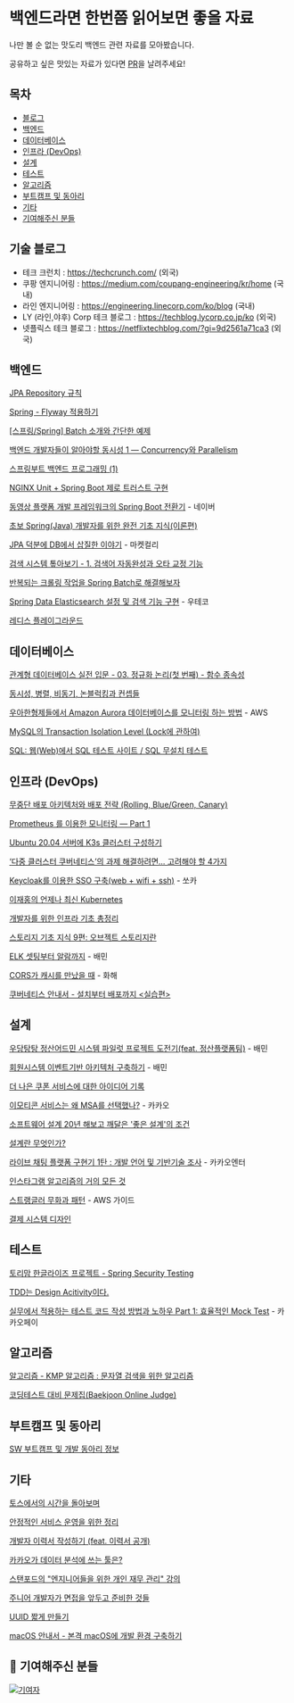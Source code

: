 # 백엔드라면 한번쯤 읽어보면 좋을 자료

나만 볼 순 없는 맛도리 백엔드 관련 자료를 모아봤습니다.

공유하고 싶은 맛있는 자료가 있다면 [PR](https://github.com/Hoon9901/backend-docs/pulls)을 날려주세요!

## 목차
- [블로그](#블로그)
- [백엔드](#백엔드)
- [데이터베이스](#데이터베이스)
- [인프라 (DevOps)](#인프라-devops)
- [설계](#설계)
- [테스트](#테스트)
- [알고리즘](#알고리즘)
- [부트캠프 및 동아리](#부트캠프-및-동아리)
- [기타](#기타)
- [기여해주신 분들](#-기여해주신-분들)

## 기술 블로그
- 테크 크런치 : https://techcrunch.com/ (외국)
- 쿠팡 엔지니어링 : https://medium.com/coupang-engineering/kr/home (국내)
- 라인 엔지니어링 : https://engineering.linecorp.com/ko/blog (국내)
- LY (라인,야후) Corp 테크 블로그 : https://techblog.lycorp.co.jp/ko (외국)
- 넷플릭스 테크 블로그 : https://netflixtechblog.com/?gi=9d2561a71ca3 (외국)

## 백엔드
[JPA Repository 규칙](https://incheol-jung.gitbook.io/docs/q-and-a/spring/jpa-repository)

[Spring - Flyway 적용하기](https://backtony.github.io/spring/2021-10-22-spring-db-1/)

[\[스프링/Spring\] Batch 소개와 간단한 예제](https://deeplify.dev/back-end/spring/batch-tutorial)

[백엔드 개발자들이 알아야할 동시성 1 — Concurrency와 Parallelism](https://choi-geonu.medium.com/%EB%B0%B1%EC%97%94%EB%93%9C-%EA%B0%9C%EB%B0%9C%EC%9E%90%EB%93%A4%EC%9D%B4-%EC%95%8C%EC%95%84%EC%95%BC%ED%95%A0-%EB%8F%99%EC%8B%9C%EC%84%B1-1-concurrency%EC%99%80-parallelism-88c51aa2cdc5)

[스프링부트 백엔드 프로그래밍 (1)](https://brunch.co.kr/@springboot/530)

[NGINX Unit + Spring Boot 제로 트러스트 구현](https://nginxstore.com/blog/nginx-unit/nginx-unit-spring-boot-%EC%A0%9C%EB%A1%9C-%ED%8A%B8%EB%9F%AC%EC%8A%A4%ED%8A%B8-%EA%B5%AC%ED%98%84/)

[동영상 플랫폼 개발 프레임워크의 Spring Boot 전환기](https://d2.naver.com/helloworld/5626759) - 네이버

[초보 Spring(Java) 개발자를 위한 완전 기초 지식(이론편)](https://yozm.wishket.com/magazine/detail/1979/)

[JPA 덕분에 DB에서 삽질한 이야기](http://thefarmersfront.github.io/blog/jpa-uuid-sapjil/) - 마켓컬리

[검색 시스템 톺아보기 - 1. 검색어 자동완성과 오타 교정 기능](https://blog.lbox.kr/search-engine-1)

[반복되는 크롤링 작업을 Spring Batch로 해결해보자](https://disquiet.io/@misisjm/makerlog/%EB%B0%98%EB%B3%B5%EB%90%98%EB%8A%94-%ED%81%AC%EB%A1%A4%EB%A7%81-%EC%9E%91%EC%97%85%EC%9D%84-spring-batch%EB%A1%9C-%ED%95%B4%EA%B2%B0%ED%95%B4%EB%B3%B4%EC%9E%90)

[Spring Data Elasticsearch 설정 및 검색 기능 구현](https://tecoble.techcourse.co.kr/post/2021-10-19-elasticsearch/) - 우테코

[레디스 플레이그라운드](https://github.com/RedisPlayGround)

## 데이터베이스
[관계형 데이터베이스 실전 입문 - 03. 정규화 논리(첫 번째) - 함수 종속성](https://www.sunny-son.space/MySQL/RDBMstart03/)

[동시성, 병렬, 비동기, 논블럭킹과 컨셉들](https://black7375.tistory.com/90)

[우아한형제들에서 Amazon Aurora 데이터베이스를 모니터링 하는 방법](https://aws.amazon.com/ko/blogs/tech/how-to-monitor-rds-in-woowabrothers/) - AWS

[MySQL의 Transaction Isolation Level (Lock에 관하여)](http://labs.brandi.co.kr//2019/06/19/hansj.html)

[SQL: 웹(Web)에서 SQL 테스트 사이트 / SQL 무설치 테스트](https://gogoma.tistory.com/entry/SQL-%EC%9B%B9Web%EC%97%90%EC%84%9C-SQL-%ED%85%8C%EC%8A%A4%ED%8A%B8-%EC%82%AC%EC%9D%B4%ED%8A%B8-SQL-%EB%AC%B4%EC%84%A4%EC%B9%98-%ED%85%8C%EC%8A%A4%ED%8A%B8-%EC%82%AC%EC%9D%B4%ED%8A%B8) 

## 인프라 (DevOps)
[무중단 배포 아키텍처와 배포 전략 (Rolling, Blue/Green, Canary)](https://hudi.blog/zero-downtime-deployment/)

[Prometheus 를 이용한 모니터링 — Part 1](https://medium.com/@tkdgy0801/prometheus-%EB%A5%BC-%EC%9D%B4%EC%9A%A9%ED%95%9C-%EB%AA%A8%EB%8B%88%ED%84%B0%EB%A7%81-part-1-69de3e87d427)

[Ubuntu 20.04 서버에 K3s 클러스터 구성하기](https://cigiko.cafe24.com/author/cigiko/)

[‘다중 클러스터 쿠버네티스’의 과제 해결하려면... 고려해야 할 4가지](https://www.ciokorea.com/news/219639)

[Keycloak를 이용한 SSO 구축(web + wifi + ssh)](https://tech.socarcorp.kr/security/2019/07/31/keycloak-sso.html) - 쏘카

[이재홍의 언제나 최신 Kubernetes](https://pyrasis.com/jHLsAlwaysUpToDateKubernetes)

[개발자를 위한 인프라 기초 총정리](https://futurecreator.github.io/2018/11/09/it-infrastructure-basics/)

[스토리지 기초 지식 9편: 오브젝트 스토리지란](https://tech.gluesys.com/blog/2021/04/20/storage_9_intro.html)

[ELK 셋팅부터 알람까지](https://techblog.woowahan.com/2659/) - 배민

[CORS가 캐시를 만났을 때](https://blog.hwahae.co.kr/all/tech/10550) - 화해

[쿠버네티스 안내서 - 설치부터 배포까지 <실습편>](https://subicura.com/k8s/)

## 설계

[우당탕탕 정산어드민 시스템 파일럿 프로젝트 도전기(feat. 정산플랫폼팀)](https://techblog.woowahan.com/8357/) - 배민

[회원시스템 이벤트기반 아키텍처 구축하기](https://techblog.woowahan.com/7835/) - 배민

[더 나은 쿠폰 서비스에 대한 아이디어 기록](https://johngrib.github.io/wiki/article/coupon-service-and-code-data/)

[이모티콘 서비스는 왜 MSA를 선택했나?](https://tech.kakao.com/2021/09/14/msa/) - 카카오

[소프트웨어 설계 20년 해보고 깨달은 '좋은 설계'의 조건](https://yozm.wishket.com/magazine/detail/1884/)

[설계란 무엇인가?](https://www.popit.kr/%EC%84%A4%EA%B3%84%EB%9E%80-%EB%AC%B4%EC%97%87%EC%9D%B8%EA%B0%80/)

[라이브 채팅 플랫폼 구현기 1탄 : 개발 언어 및 기반기술 조사](https://kakaoentertainment-tech.tistory.com/109) - 카카오엔터

[인스타그램 알고리즘의 거의 모든 것](https://brunch.co.kr/@mobiinside/1413)

[스트랭글러 무화과 패턴](https://docs.aws.amazon.com/ko_kr/prescriptive-guidance/latest/modernization-decomposing-monoliths/strangler-fig.html) - AWS 가이드

[결제 시스템 디자인](https://hides.kr/1141)

## 테스트
[토리맘 한글라이즈 프로젝트 - Spring Security Testing](https://godekdls.github.io/Spring%20Security/testing/) 

[TDD는 Design Acitivity이다.](https://perfectacle.github.io/2022/06/06/tdd-is-design-activity/)

[실무에서 적용하는 테스트 코드 작성 방법과 노하우 Part 1: 효율적인 Mock Test](https://tech.kakaopay.com/post/mock-test-code/) - 카카오페이

## 알고리즘

[알고리즘 - KMP 알고리즘 : 문자열 검색을 위한 알고리즘](https://chanhuiseok.github.io/posts/algo-14/)

[코딩테스트 대비 문제집(Baekjoon Online Judge)](https://github.com/tony9402/baekjoon)

## 부트캠프 및 동아리

[SW 부트캠프 및 개발 동아리 정보](https://www.notion.so/puleugo/SW-1e70e54ab7a44508a3d170717b6bc97f?pvs=4)

## 기타
[토스에서의 시간을 돌아보며](https://evan-moon.github.io/2022/05/07/toss-retrospective/)

[안정적인 서비스 운영을 위한 정리](https://bscnote.tistory.com/102)

[개발자 이력서 작성하기 (feat. 이력서 공개)](https://wonny.space/writing/work/engineer-resume)

[카카오가 데이터 분석에 쓰는 툴은?](https://byline.network/2022/12/1209_01/)

[스탠포드의 "엔지니어들을 위한 개인 재무 관리" 강의](https://news.hada.io/topic?id=9431)

[주니어 개발자가 면접을 앞두고 준비한 것들](https://yozm.wishket.com/magazine/detail/2058/)

[UUID 짧게 만들기](https://www.cochori.com/uuid-%EC%A7%A7%EA%B2%8C-%EB%A7%8C%EB%93%A4%EA%B8%B0/)

[macOS 안내서 - 본격 macOS에 개발 환경 구축하기](https://subicura.com/mac/)


## 🌟 기여해주신 분들

[![기여자](https://contrib.rocks/image?repo=Hoon9901/backend-docs)](https://github.com/Hoon9901/backend-docs/graphs/contributors)











